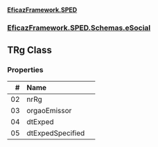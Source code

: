 #### [EficazFramework.SPED](EficazFrameworkSPED.md 'EficazFramework SPED')
### [EficazFramework.SPED.Schemas.eSocial](EficazFramework.SPED.Schemas.eSocial.md 'EficazFramework.SPED.Schemas.eSocial')

## TRg Class
### Properties

| # | Name | |
| ---: | :--- | :--- |
| 02 | nrRg |  |
| 03 | orgaoEmissor |  |
| 04 | dtExped |  |
| 05 | dtExpedSpecified |  |

